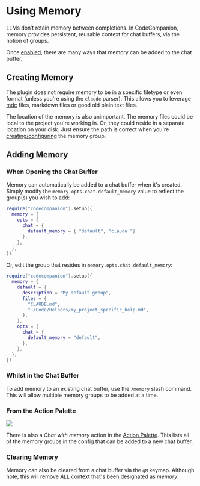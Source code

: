 # Using Memory

LLMs don’t retain memory between completions. In CodeCompanion, memory provides persistent, reusable context for chat buffers, via the notion of groups.

Once [enabled](/configuration/memory#enabling-memory), there are many ways that memory can be added to the chat buffer.

## Creating Memory

The plugin does not require memory to be in a specific filetype or even format (unless you're using the `claude` parser). This allows you to leverage [mdc](https://docs.cursor.com/en/context/rules#rule-anatomy) files, markdown files or good old plain text files.

The location of the memory is also unimportant. The memory files could be local to the project you're working in. Or, they could reside in a separate location on your disk. Just ensure the path is correct when you're [creating/configuring](/configuration/memory#working-with-groups) the memory group.

## Adding Memory

### When Opening the Chat Buffer

Memory can automatically be added to a chat buffer when it's created. Simply modify the `memory.opts.chat.default_memory` value to reflect the group(s) you wish to add:

```lua
require("codecompanion").setup({
  memory = {
    opts = {
      chat = {
        default_memory = { "default", "claude "}
      },
    },
  },
})
```

Or, edit the group that resides in `memory.opts.chat.default_memory`:

```lua
require("codecompanion").setup({
  memory = {
    default = {
      description = "My default group",
      files = {
        "CLAUDE.md",
        "~/Code/Helpers/my_project_specific_help.md",
      },
    },
    opts = {
      chat = {
        default_memory = "default",
      },
    },
  },
})
```

### Whilst in the Chat Buffer

To add memory to an existing chat buffer, use the `/memory` slash command. This will allow multiple memory groups to be added at a time.

### From the Action Palette

<img src="https://github.com/user-attachments/assets/09ecd976-ac8b-446f-bed3-a8122617eb79">

There is also a _Chat with memory_ action in the [Action Palette](/usage/action-palette). This lists all of the memory groups in the config that can be added to a new chat buffer.

### Clearing Memory

Memory can also be cleared from a chat buffer via the `gM` keymap. Although note, this will remove _ALL_ context that's been designated as _memory_.

